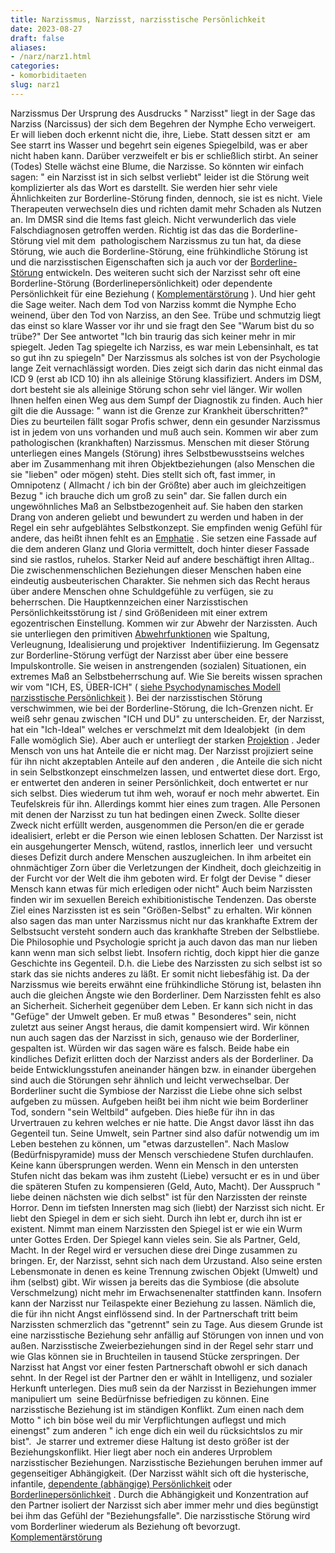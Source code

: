 ```yaml
---
title: Narzissmus, Narzisst, narzisstische Persönlichkeit
date: 2023-08-27
draft: false
aliases:
- /narz/narz1.html
categories:
- komorbiditaeten
slug: narz1
---
```

Narzissmus
Der Ursprung des Ausdrucks " Narzisst" liegt in der Sage das
Narziss (Narcissus) der sich dem Begehren der Nymphe Echo verweigert. Er will lieben
doch erkennt nicht die, ihre, Liebe. Statt dessen sitzt er  am See starrt ins Wasser
und begehrt sein eigenes Spiegelbild, was er aber nicht haben kann. Darüber
verzweifelt er bis er schließlich stirbt. An seiner (Todes) Stelle wächst eine
Blume, die Narzisse.
So könnten wir einfach sagen: " ein Narzisst ist in sich selbst
verliebt" leider ist die Störung weit komplizierter als das Wort es darstellt. Sie werden hier sehr viele Ähnlichkeiten zur
Borderline-Störung
finden, dennoch, sie ist es nicht. Viele Therapeuten verwechseln dies und
richten damit mehr Schaden als Nutzen an. Im DMSR sind die Items fast gleich.
Nicht verwunderlich das viele Falschdiagnosen getroffen werden.
Richtig ist das das die Borderline-Störung viel mit dem 
pathologischem Narzissmus zu tun hat, da
diese Störung, wie auch die Borderline-Störung, eine frühkindliche Störung ist und
die narzisstischen
Eigenschaften sich ja auch vor der [Borderline-Störung](https://borderliner.ch/bord/bord1/bord1.html) entwickeln. Des weiteren sucht sich der Narzisst sehr oft eine Borderline-Störung
(Borderlinepersönlichkeit) oder dependente Persönlichkeit für eine Beziehung
( [Komplementärstörung](../kompstoerung/komplimentaerstoerungen.htm) ).
Und hier geht die Sage weiter. Nach dem Tod von Narziss
kommt die Nymphe Echo weinend, über den Tod von Narziss, an den See. Trübe und schmutzig
liegt das einst so klare Wasser vor ihr und sie fragt den See "Warum bist
du so trübe?" Der See antwortet "Ich bin traurig das sich keiner
mehr in mir spiegelt. Jeden Tag spiegelte ich Narziss, es war mein Lebensinhalt,
es tat so gut ihn zu spiegeln"
Der Narzissmus als solches ist von der Psychologie lange Zeit vernachlässigt
worden. Dies zeigt sich darin das nicht einmal das ICD 9 (erst ab ICD 10) ihn als alleinige Störung
klassifiziert. Anders im DSM, dort besteht sie als alleinige Störung schon sehr
viel länger.
Wir wollen Ihnen helfen einen Weg aus dem Sumpf der Diagnostik zu finden.
Auch hier gilt die die Aussage: " wann ist die Grenze zur Krankheit
überschritten?"  Dies zu beurteilen fällt sogar Profis schwer, denn
ein gesunder Narzissmus ist in jedem von uns vorhanden und muß auch sein.
Kommen wir aber zum pathologischen (krankhaften) Narzissmus.
Menschen mit dieser Störung unterliegen eines Mangels (Störung) ihres
Selbstbewusstseins welches aber im Zusammenhang mit ihren Objektbeziehungen
(also Menschen die sie "lieben" oder mögen) steht. Dies stellt sich oft, fast
immer, in Omnipotenz ( Allmacht / ich bin der Größte) aber auch im
gleichzeitigen Bezug " ich brauche dich um groß zu sein" dar.
Sie fallen durch ein ungewöhnliches Maß an Selbstbezogenheit auf. Sie
haben den starken Drang von anderen geliebt und bewundert zu werden und haben in
der Regel ein sehr aufgeblähtes Selbstkonzept. Sie empfinden wenig Gefühl für
andere, das heißt ihnen fehlt es an [Emphatie](../definition/definitionen.htm#Empathie) . Sie setzen eine Fassade auf die
dem anderen Glanz und Gloria vermittelt, doch hinter dieser Fassade sind sie
rastlos, ruhelos. Starker Neid auf andere beschäftigt ihren Alltag..
Die zwischenmenschlichen Beziehungen dieser Menschen haben eine eindeutig
ausbeuterischen Charakter. Sie nehmen sich das Recht heraus über andere
Menschen ohne Schuldgefühle zu verfügen, sie zu beherrschen.
Die Hauptkennzeichen einer Narzisstischen Persönlichkeitsstörung ist / sind
Größenideen mit einer extrem egozentrischen Einstellung.
Kommen wir zur Abwehr der Narzissten. Auch sie unterliegen den primitiven [Abwehrfunktionen](https://borderliner.ch/ich/psychodynamisches_modell-normal.htm#ich-abwehr) wie Spaltung, Verleugnung, Idealisierung und projektiver 
Indentifiizierung.
Im Gegensatz zur Borderline-Störung verfügt der Narzisst aber über eine
bessere Impulskontrolle. Sie weisen in anstrengenden (sozialen) Situationen, ein
extremes Maß an Selbstbeherrschung auf.
Wie Sie bereits wissen sprachen wir vom "ICH, ES, ÜBER-ICH"
  ( [siehe
Psychodynamisches Modell narzisstische Persönlichkeit](https://borderliner.ch/ich/psychodynamisches_modell-narzissmus.htm) ). Bei
der narzisstischen Störung verschwimmen, wie bei der Borderline-Störung, die Ich-Grenzen
nicht. Er weiß sehr genau zwischen "ICH und DU" zu unterscheiden. Er,
der Narzisst, hat ein "Ich-Ideal" welches er verschmelzt mit dem
Idealobjekt  (in dem Falle womöglich Sie).
Aber auch er unterliegt der starken [Projektion](https://borderliner.ch/spaltung/spaltung.html) . Jeder Mensch von uns hat
Anteile die er nicht mag. Der Narzisst projiziert seine für ihn nicht
akzeptablen Anteile auf den anderen , die Anteile die sich nicht in sein
Selbstkonzept einschmelzen lassen, und entwertet diese dort. Ergo, er entwertet
den anderen in seiner Persönlichkeit, doch entwertet er nur sich selbst. Dies
wiederum tut ihm weh, worauf er noch mehr abwertet. Ein Teufelskreis für ihn.
Allerdings kommt hier eines zum tragen. Alle Personen mit denen der Narzisst
zu tun hat bedingen einen Zweck. Sollte dieser Zweck nicht erfüllt werden,
ausgenommen die Person/en die er gerade idealisiert, erlebt er die Person wie
einen leblosen Schatten.
Der Narzisst ist ein ausgehungerter Mensch, wütend, rastlos, innerlich
leer  und versucht dieses Defizit durch andere Menschen auszugleichen. In
ihm arbeitet ein ohnmächtiger Zorn über die Verletzungen der Kindheit, doch
gleichzeitig in der Furcht vor der Welt die ihm geboten wird. Er folgt der
Devise " dieser Mensch kann etwas für mich erledigen oder nicht"
Auch beim Narzissten finden wir im sexuellen Bereich exhibitionistische
Tendenzen. Das oberste Ziel eines Narzissten ist es sein "Größen-Selbst"
zu erhalten.
Wir können also sagen das man unter Narzissmus nicht nur das krankhafte
Extrem der Selbstsucht versteht sondern auch das krankhafte Streben der
Selbstliebe. Die Philosophie und Psychologie spricht ja auch davon das man nur
lieben kann wenn man sich selbst liebt. Insofern richtig, doch kippt hier die
ganze Geschichte ins Gegenteil. D.h. die Liebe des Narzissten zu sich selbst ist
so stark das sie nichts anderes zu läßt. Er somit nicht liebesfähig ist.
Da der Narzissmus wie bereits erwähnt eine frühkindliche Störung ist,
belasten ihn auch die gleichen Ängste wie den Borderliner. Dem Narzissten fehlt
es also an Sicherheit. Sicherheit gegenüber dem Leben. Er kann sich nicht in
das "Gefüge" der Umwelt geben. Er muß etwas " Besonderes"
sein, nicht zuletzt aus seiner Angst heraus, die damit kompensiert wird.
Wir können nun auch sagen das der Narzisst in sich, genauso
wie der Borderliner, gespalten ist. Würden wir das sagen wäre es falsch. Beide
habe ein kindliches Defizit erlitten doch der Narzisst anders als der
Borderliner. Da beide Entwicklungsstufen aneinander hängen bzw. in einander
übergehen sind auch die Störungen sehr ähnlich und leicht verwechselbar. Der
Borderliner sucht die Symbiose der Narzisst die Liebe ohne sich selbst aufgeben
zu müssen. Aufgeben heißt bei ihm nicht wie beim Borderliner Tod, sondern
"sein Weltbild" aufgeben. Dies hieße für ihn in das Urvertrauen zu
kehren welches er nie hatte. Die Angst davor lässt ihn das Gegenteil tun. Seine
Umwelt, sein Partner sind also dafür notwendig um im Leben bestehen zu können,
um "etwas darzustellen". Nach Maslow (Bedürfnispyramide) muss der Mensch verschiedene
Stufen durchlaufen. Keine kann übersprungen werden. Wenn ein Mensch in den
untersten Stufen nicht das bekam was ihm zusteht (Liebe) versucht er es in und
über die späteren Stufen zu kompensieren (Geld, Auto, Macht).
Der Ausspruch " liebe deinen nächsten wie dich
selbst" ist für den Narzissten der reinste Horror. Denn im tiefsten
Innersten mag sich (liebt) der Narzisst sich nicht. Er liebt den Spiegel in dem
er sich sieht. Durch ihn lebt er, durch ihn ist er existent. Nimmt man einem
Narzissten
den Spiegel ist er wie ein Wurm unter Gottes Erden. Der Spiegel kann
vieles sein. Sie als Partner, Geld, Macht. In der Regel wird er versuchen diese
drei Dinge zusammen zu bringen.
Er, der Narzisst, sehnt sich nach dem Urzustand. Also seine
ersten Lebensmonate in denen es keine Trennung zwischen Objekt (Umwelt) und ihm
(selbst) gibt. Wir wissen ja bereits das die Symbiose (die absolute
Verschmelzung) nicht mehr im Erwachsenenalter stattfinden kann. Insofern kann
der Narzisst nur Teilaspekte einer Beziehung zu lassen. Nämlich die, die für
ihn nicht Angst einflössend sind. In der Partnerschaft tritt beim Narzissten schmerzlich das "getrennt" sein zu Tage. Aus diesem Grunde ist eine narzisstische
Beziehung sehr anfällig auf Störungen von innen und von außen. Narzisstische
Zweierbeziehungen sind in der Regel sehr starr und wie Glas können sie in
Bruchteilen in tausend Stücke zerspringen.
Der Narzisst hat Angst vor einer festen Partnerschaft obwohl
er sich danach sehnt. In der Regel ist der Partner den er wählt in Intelligenz,
und sozialer Herkunft unterlegen. Dies muß sein da der Narzisst in Beziehungen
immer manipuliert um  seine Bedürfnisse befriedigen zu können.
Eine narzisstische Beziehung ist im ständigen Konflikt. Zum
einen nach dem Motto " ich bin böse weil du mir Verpflichtungen auflegst
und mich einengst" zum anderen " ich enge dich ein weil du
rücksichtslos zu mir bist".  Je starrer und extremer diese Haltung
ist desto größer ist der Beziehungskonflikt. Hier liegt aber noch ein anderes
Urproblem narzisstischer Beziehungen. Narzisstische Beziehungen beruhen immer
auf gegenseitiger Abhängigkeit. (Der Narzisst wählt sich oft die hysterische,
infantile, [dependente
(abhängige) Persönlichkeit](https://borderliner.ch/kompstoerung/dependent-narz-bez.htm) oder [Borderlinepersönlichkeit](https://borderliner.ch/bord/bord1/bord1.html) . Durch die Abhängigkeit und Konzentration auf den
Partner isoliert der Narzisst sich aber immer mehr und dies begünstigt bei ihm
das Gefühl der "Beziehungsfalle".
Die narzisstische Störung wird vom Borderliner wiederum
als Beziehung oft bevorzugt. [Komplementärstörung](https://borderliner.ch/kompstoerung/komplimentaerstoerungen.htm)
